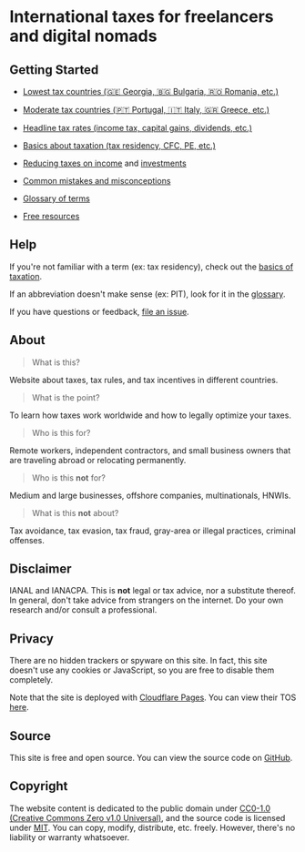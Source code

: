 # International taxes for freelancers and digital nomads

## Getting Started

- [Lowest tax countries (🇬🇪 Georgia, 🇧🇬 Bulgaria, 🇷🇴 Romania, etc.)](./lowest-tax-countries.md)

- [Moderate tax countries (🇵🇹 Portugal, 🇮🇹 Italy, 🇬🇷 Greece, etc.)](./moderate-tax-countries.md)

- [Headline tax rates (income tax, capital gains, dividends, etc.)](./headline-tax-rates.md)

- [Basics about taxation (tax residency, CFC, PE, etc.)](./basics-of-taxation.md)

- [Reducing taxes on income](./tax-optimization-strategies.md) and [investments](./taxes-on-investments.md)

- [Common mistakes and misconceptions](./common-mistakes.md)

- [Glossary of terms](./glossary.md)

- [Free resources](./resources.md)

## Help

If you're not familiar with a term (ex: tax residency), check out the [basics of taxation](./basics-of-taxation.md).

If an abbreviation doesn't make sense (ex: PIT), look for it in the [glossary](./glossary.md).

If you have questions or feedback, [file an issue](https://github.com/marilius12/taxes/issues).

## About

> What is this?

Website about taxes, tax rules, and tax incentives in different countries.

> What is the point?

To learn how taxes work worldwide and how to legally optimize your taxes.

> Who is this for?

Remote workers, independent contractors, and small business owners that are traveling abroad or relocating permanently.

> Who is this **not** for?

Medium and large businesses, offshore companies, multinationals, HNWIs.

> What is this **not** about?

Tax avoidance, tax evasion, tax fraud, gray-area or illegal practices, criminal offenses.

## Disclaimer

IANAL and IANACPA. This is **not** legal or tax advice, nor a substitute thereof. In general, don't take advice from strangers on the internet. Do your own research and/or consult a professional.

## Privacy

There are no hidden trackers or spyware on this site. In fact, this site doesn't use any cookies or JavaScript, so you are free to disable them completely.

Note that the site is deployed with [Cloudflare Pages](https://pages.cloudflare.com/). You can view their TOS [here](https://www.cloudflare.com/terms/).

## Source

This site is free and open source. You can view the source code on [GitHub](https://github.com/marilius12/taxes).

## Copyright

The website content is dedicated to the public domain under [CC0-1.0 (Creative Commons Zero v1.0 Universal)](https://creativecommons.org/publicdomain/zero/1.0/), and the source code is licensed under [MIT](https://opensource.org/licenses/mit-license.php). You can copy, modify, distribute, etc. freely. However, there's no liability or warranty whatsoever.
